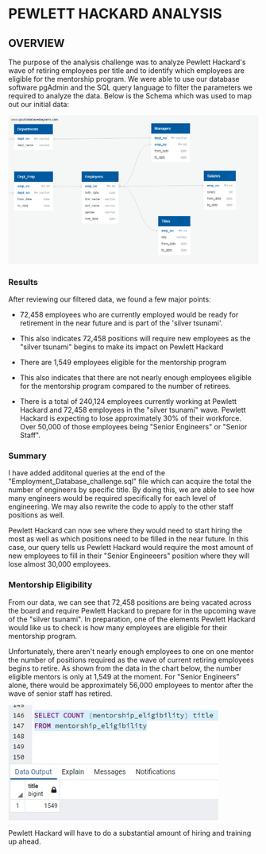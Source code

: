 # **PEWLETT HACKARD ANALYSIS**

## **OVERVIEW**

The purpose of the analysis challenge was to analyze Pewlett Hackard's wave of retiring employees per title and to identify which employees are eligible for the mentorship program. We were able to use our database software pgAdmin and the SQL query language to filter the parameters we required to analyze the data. Below is the Schema which was used to map out our initial data:

![Schema](https://github.com/rainmannyc/Pewlett-Hackard-Analysis/blob/57853bc763cc78b325eedd2485972214fe506002/EmployeeDB.png)


### **Results**

After reviewing our filtered data, we found a few major points:

* 72,458 employees who are currently employed would be ready for retirement in the near future and is part of the 'silver tsunami'.

* This also indicates 72,458 positions will require new employees as the "silver tsunami" begins to make its impact on Pewlett Hackard

* There are 1,549 employees eligible for the mentorship program

* This also indicates that there are not nearly enough employees eligible for the mentorship program compared to the number of retirees. 

* There is a total of 240,124 employees currently working at Pewlett Hackard and 72,458 employees in the "silver tsunami" wave. Pewlett Hackard is expecting to lose approximately 30% of their workforce. Over 50,000 of those employees being "Senior Engineers" or "Senior Staff". 

### **Summary**

I have added additonal queries at the end of the "Employment_Database_challenge.sql" file which can acquire the total the number of engineers by specific title. By doing this, we are able to see how many engineers would be required specifically for each level of engineering. We may also rewrite the code to apply to the other staff positions as well. 

Pewlett Hackard can now see where they would need to start hiring the most as well as which positions need to be filled in the near future. In this case, our query tells us Pewlett Hackard would require the most amount of new employees to fill in their "Senior Engineeers" position where they will lose almost 30,000 employees. 

### **Mentorship Eligibility**

From our data, we can see that 72,458 positions are being vacated across the board and require Pewlett Hackard to prepare for in the upcoming wave of the "silver tsunami". In preparation, one of the elements Pewlett Hackard would like us to check is how many employees are eligible for their mentorship program.  

Unfortunately, there aren't nearly enough employees to one on one mentor the number of positions required as the wave of current retiring employees begins to retire. As shown from the data in the chart below, the number eligible mentors is only at 1,549 at the moment. For "Senior Engineers" alone, there would be approximately 56,000 employees to mentor after the wave of senior staff has retired. 

![mentorship_eligibility](https://github.com/rainmannyc/Pewlett-Hackard-Analysis/blob/b42359204009a438fe31363f9d5b401516dda887/Analysis%20Projects%20Folder/Pewlett-Hackard-Analysis%20Folder/mentorship_count.png)

Pewlett Hackard will have to do a substantial amount of hiring and training up ahead. 